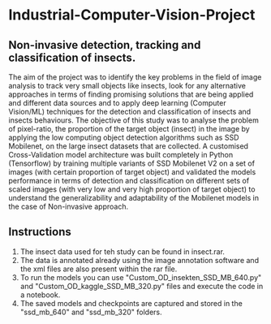 # Industrial-Computer-Vision-Project
## Non-invasive detection, tracking and classification of insects.

The aim of the project was to identify the key problems in the field of image analysis to track very small objects like insects, look for any alternative approaches in terms of finding promising solutions that are being applied and different data sources and to apply deep learning (Computer Vision/ML) techniques for the detection and classification of insects and insects behaviours. 
The objective of this study was to analyse the problem of pixel-ratio, the proportion of the target object (insect) in the image by applying the low computing object detection algorithms such as SSD Mobilenet, on the large insect datasets that are collected. A customised Cross-Validation model architecture was built completely in Python (Tensorflow) by training multiple variants of SSD Mobilenet V2 on a set of images (with certain proportion of target object) and validated the models performance in terms of detection and classification on different sets of scaled images (with very low and very high proportion of target object) to understand the generalizability and adaptability of the Mobilenet models in the case of Non-invasive approach.

## Instructions

1. The insect data used for teh study can be found in insect.rar.
2. The data is annotated already using the image annotation software and the xml files are also present within the rar file.
3. To run the models you can use "Custom_OD_insekten_SSD_MB_640.py" and "Custom_OD_kaggle_SSD_MB_320.py" files and execute the code in a notebook.
4. The saved models and checkpoints are captured and stored in the "ssd_mb_640" and "ssd_mb_320" folders.
